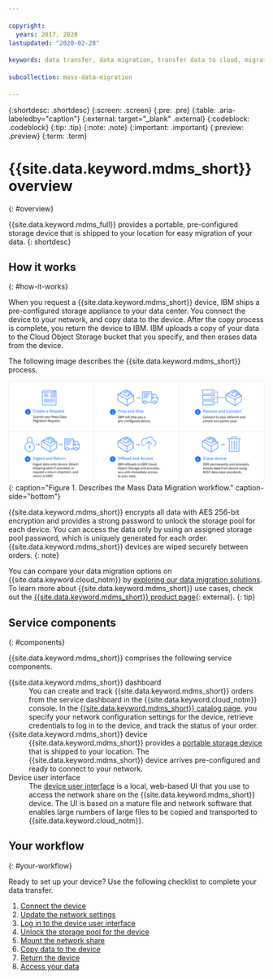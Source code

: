 ```yaml
---

copyright:
  years: 2017, 2020
lastupdated: "2020-02-28"

keywords: data transfer, data migration, transfer data to cloud, migrate data, migrate data to cloud, Mass Data Migration

subcollection: mass-data-migration

---
```


{:shortdesc: .shortdesc}
{:screen: .screen}
{:pre: .pre}
{:table: .aria-labeledby="caption"}
{:external: target="_blank" .external}
{:codeblock: .codeblock}
{:tip: .tip}
{:note: .note}
{:important: .important}
{:preview: .preview}
{:term: .term}

# {{site.data.keyword.mdms_short}} overview
{: #overview}

{{site.data.keyword.mdms_full}} provides a portable, pre-configured storage device that is shipped to your location for easy migration of your data.
{: shortdesc}

## How it works 
{: #how-it-works}

When you request a {{site.data.keyword.mdms_short}} device, IBM ships a pre-configured storage appliance to your data center. You connect the device to your network, and copy data to the device. After the copy process is complete, you return the device to IBM. IBM uploads a copy of your data to the Cloud Object Storage bucket that you specify, and then erases data from the device. 

The following image describes the {{site.data.keyword.mdms_short}} process.

![Describes the Mass Data Migration process.](images/mdms-workflow.png){: caption="Figure 1. Describes the Mass Data Migration workflow." caption-side="bottom"}

{{site.data.keyword.mdms_short}} encrypts all data with AES 256-bit encryption and provides a strong password to unlock the storage pool for each device. You can access the data only by using an assigned storage pool password, which is uniquely generated for each order. {{site.data.keyword.mdms_short}} devices are wiped securely between orders.
{: note}

You can compare your data migration options on {{site.data.keyword.cloud_notm}} by [exploring our data migration solutions](https://www.ibm.com/cloud/data-migration). To learn more about {{site.data.keyword.mdms_short}} use cases, check out the [{{site.data.keyword.mdms_short}} product page](https://www.ibm.com/cloud/mass-data-migration){: external}.
{: tip}

## Service components
{: #components}

{{site.data.keyword.mdms_short}} comprises the following service components.

<dl>
   <dt>{{site.data.keyword.mdms_short}} dashboard</dt>
      <dd>You can create and track {{site.data.keyword.mdms_short}} orders from the service dashboard in the {{site.data.keyword.cloud_notm}} console. In the <a href="http://{DomainName}/mdms" target="_blank">{{site.data.keyword.mdms_short}} catalog page</a>, you specify your network configuration settings for the device, retrieve credentials to log in to the device, and track the status of your order. </dd>
   <dt>{{site.data.keyword.mdms_short}} device</dt>
      <dd>{{site.data.keyword.mdms_short}} provides a <a href="/docs/mass-data-migration?topic=mass-data-migration-device-overview">portable storage device</a> that is shipped to your location. The {{site.data.keyword.mdms_short}} device arrives pre-configured and ready to connect to your network.</dd>
   <dt>Device user interface</dt>
      <dd>The <a href="/docs/mass-data-migration?topic=mass-data-migration-access-ui">device user interface</a> is a local, web-based UI that you use to access the network share on the {{site.data.keyword.mdms_short}} device. The UI is based on a mature file and network software that enables large numbers of large files to be copied and transported to {{site.data.keyword.cloud_notm}}.</dd>
</dl>

## Your workflow
{: #your-workflow}

Ready to set up your device? Use the following checklist to complete your data transfer.

1. [Connect the device](/docs/mass-data-migration?topic=mass-data-migration-connect-device)
2. [Update the network settings](/docs/mass-data-migration?topic=mass-data-migration-creview-network-settings)
3. [Log in to the device user interface](/docs/mass-data-migration?topic=mass-data-migration-access-ui)
4. [Unlock the storage pool for the device](/docs/mass-data-migration?topic=mass-data-migration-unlock-storage-pool)
5. [Mount the network share](/docs/mass-data-migration?topic=mass-data-migration-connect-nfs-share)
6. [Copy data to the device](/docs/mass-data-migration?topic=mass-data-migration-copy-data)
7. [Return the device](/docs/mass-data-migration?topic=mass-data-migration-return-device)  
8. [Access your data](/docs/mass-data-migration?topic=mass-data-migration-access-data)










